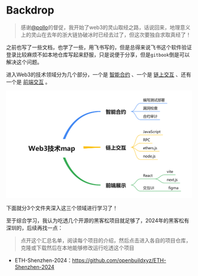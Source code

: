 # Backdrop

> 感谢[@pollo](https://x.com/pollowinworld)的督促，我开始了web3的灵山取经之路，话说回来，地理意义上的灵山在去年的浙大链协破冰时已经去过了，但这次要独自求取真经了！

之前也写了一些文档，也学了一些，用飞书写的，但是总得来说飞书这个软件验证登录比较麻烦不如本地仓库写起来舒服，只是说便于分享，但是`gitbook`倒是可以解决这个问题。

进入Web3的技术领域分为几个部分，一个是 [智能合约](./smart_contract/README.md) 、一个是 [链上交互](./chain_interaction/README.md) 、还有一个是 [前端交互](./Front-end_Interaction/README.md) 。

![Web3技术map](./attachment/Web3技术map.png)

下面就分3个文件夹深入这三个领域进行学习了！

至于综合学习，我认为吃透几个开源的黑客松项目就足够了，2024年的黑客松有深圳的，后续再找一点：

> 点开这个汇总名单，阅读每个项目的介绍，然后点击进入各自的项目仓库，克隆或下载然后在本地能够修改运行吃透这个项目

- ETH-Shenzhen-2024：https://github.com/openbuildxyz/ETH-Shenzhen-2024